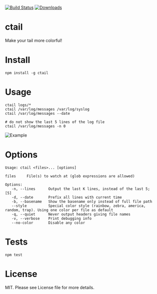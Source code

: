 [![Build Status](https://travis-ci.org/brainexe/ctail.svg?branch=master)](https://travis-ci.org/brainexe/ctail)
[![Downloads](https://img.shields.io/npm/dm/ctail.svg)](https://travis-ci.org/brainexe/ctail)

ctail
=====

Make your tail more colorful!

Install
=======

```
npm install -g ctail
```

Usage
=====
```
ctail logs/*
ctail /var/log/messages /var/log/syslog
ctail /var/log/messages --date

# do not show the last 5 lines of the log file
ctail /var/log/messages -n 0
```

![Example](https://mdoetsch.de/wp-content/uploads/2015/05/Selection_001.png)

Options
=======
```
Usage: ctail <files>... [options]

files     File(s) to watch at (glob expressions are allowed)

Options:
   -n, --lines      Output the last K lines, instead of the last 5;  [5]
   -d, --date       Prefix all lines with current time
   -b, --basename   Show the basename only instead of full file path
   --style          Special color style (rainbow, zebra, america, random, trap). Using one color per file as default
   -q, --quiet      Never output headers giving file names
   -v, --verbose    Print debugging info
   --no-color       Disable any color
```

Tests
=====

```
npm test
```

License
=======
MIT. Please see License file for more details.
